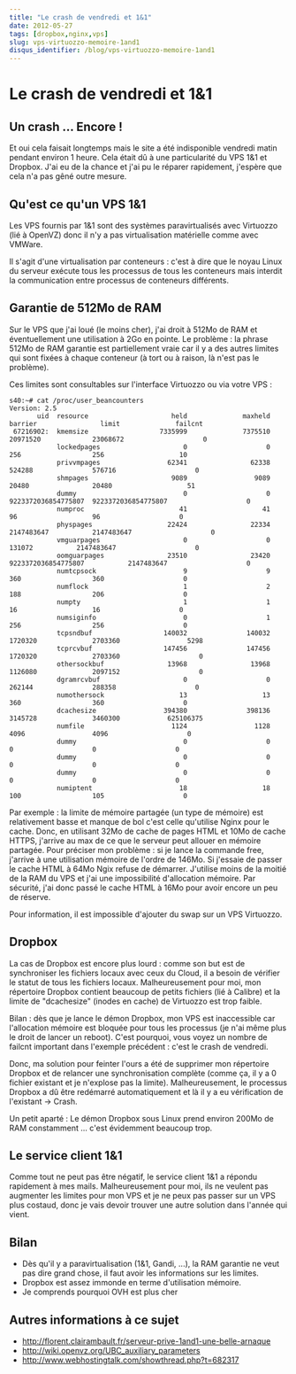 ```yaml
---
title: "Le crash de vendredi et 1&1"
date: 2012-05-27
tags: [dropbox,nginx,vps]
slug: vps-virtuozzo-memoire-1and1
disqus_identifier: /blog/vps-virtuozzo-memoire-1and1
---
```

# Le crash de vendredi et 1&1

## Un crash ... Encore !
Et oui cela faisait longtemps mais le site a été indisponible vendredi matin pendant environ 1 heure. Cela était dû à une particularité du VPS 1&1 et Dropbox. J'ai eu de la chance et j'ai pu le réparer rapidement, j'espère que cela n'a pas gêné outre mesure.

## Qu'est ce qu'un VPS 1&1

Les VPS fournis par 1&1 sont des systèmes paravirtualisés avec Virtuozzo (lié à OpenVZ) donc il n'y a pas virtualisation matérielle comme avec VMWare.

Il s'agit d'une virtualisation par conteneurs : c'est à dire que le noyau Linux du serveur exécute tous les processus de tous les conteneurs mais interdit la communication entre processus de conteneurs différents.

## Garantie de 512Mo de RAM

Sur le VPS que j'ai loué (le moins cher), j'ai droit à 512Mo de RAM et éventuellement une utilisation à 2Go en pointe. Le problème : la phrase 512Mo de RAM garantie est partiellement vraie car il y a des autres limites qui sont fixées à chaque conteneur (à tort ou à raison, là n'est pas le problème).

Ces limites sont consultables sur l'interface Virtuozzo ou via votre VPS : 

```
s40:~# cat /proc/user_beancounters
Version: 2.5
       uid  resource                     held              maxheld              barrier                limit              failcnt
 67216902:  kmemsize                  7335999              7375510             20971520             23068672                    0
            lockedpages                     0                    0                  256                  256                   10
            privvmpages                 62341                62338               524288               576716                    0
            shmpages                     9089                 9089                20480                20480                   51
            dummy                           0                    0  9223372036854775807  9223372036854775807                    0
            numproc                        41                   41                   96                   96                    0
            physpages                   22424                22334           2147483647           2147483647                    0
            vmguarpages                     0                    0               131072           2147483647                    0
            oomguarpages                23510                23420  9223372036854775807           2147483647                    0
            numtcpsock                      9                    9                  360                  360                    0
            numflock                        1                    2                  188                  206                    0
            numpty                          1                    1                   16                   16                    0
            numsiginfo                      0                    1                  256                  256                    0
            tcpsndbuf                  140032               140032              1720320              2703360                 5298
            tcprcvbuf                  147456               147456              1720320              2703360                    0
            othersockbuf                13968                13968              1126080              2097152                    0
            dgramrcvbuf                     0                    0               262144               288358                    0
            numothersock                   13                   13                  360                  360                    0
            dcachesize                 394380               398136              3145728              3460300            625106375
            numfile                      1124                 1128                 4096                 4096                    0
            dummy                           0                    0                    0                    0                    0
            dummy                           0                    0                    0                    0                    0
            dummy                           0                    0                    0                    0                    0
            numiptent                      18                   18                  100                  105                    0

```

Par exemple : la limite de mémoire partagée (un type de mémoire) est relativement basse et manque de bol c'est celle qu'utilise Nginx pour le cache. Donc, en utilisant 32Mo de cache de pages HTML et 10Mo de cache HTTPS, j'arrive au max de ce que le serveur peut allouer en mémoire partagée. Pour préciser mon problème : si je lance la commande free, j'arrive à une utilisation mémoire de l'ordre de 146Mo. Si j'essaie de passer le cache HTML à 64Mo Ngix refuse de démarrer. J'utilise moins de la moitié de la RAM du VPS et j'ai une impossibilité d'allocation mémoire. Par sécurité, j'ai donc passé le cache HTML à 16Mo pour avoir encore un peu de réserve.

Pour information, il est impossible d'ajouter du swap sur un VPS Virtuozzo.

## Dropbox

La cas de Dropbox est encore plus lourd : comme son but est de synchroniser les fichiers locaux avec ceux du Cloud, il a besoin de vérifier le statut de tous les fichiers locaux. Malheureusement pour moi, mon répertoire Dropbox contient beaucoup de petits fichiers (lié à Calibre) et la limite de "dcachesize" (inodes en cache) de Virtuozzo est trop faible.

Bilan : dès que je lance le démon Dropbox, mon VPS est inaccessible car l'allocation mémoire est bloquée pour tous les processus (je n'ai même plus le droit de lancer un reboot). C'est pourquoi, vous voyez un nombre de failcnt important dans l'exemple précédent : c'est le crash de vendredi.

Donc, ma solution pour feinter l'ours a été de supprimer mon répertoire Dropbox et de relancer une synchronisation complète (comme ça, il y a 0 fichier existant et je n'explose pas la limite). Malheureusement, le processus Dropbox a dû être redémarré automatiquement et là il y a eu vérification de l'existant -> Crash.

Un petit aparté : Le démon Dropbox sous Linux prend environ 200Mo de RAM constamment ... c'est évidemment beaucoup trop.

## Le service client 1&1

Comme tout ne peut pas être négatif, le service client 1&1 a répondu rapidement à mes mails. Malheureusement pour moi, ils ne veulent pas augmenter les limites pour mon VPS et je ne peux pas passer sur un VPS plus costaud, donc je vais devoir trouver une autre solution dans l'année qui vient.

## Bilan

* Dès qu'il y a paravirtualisation (1&1, Gandi, ...), la RAM garantie ne veut pas dire grand chose, il faut avoir les informations sur les limites.
* Dropbox est assez immonde en terme d'utilisation mémoire.
* Je comprends pourquoi OVH est plus cher 

## Autres informations à ce sujet

* http://florent.clairambault.fr/serveur-prive-1and1-une-belle-arnaque
* http://wiki.openvz.org/UBC_auxiliary_parameters
* http://www.webhostingtalk.com/showthread.php?t=682317

